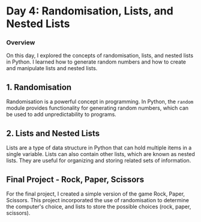 # Day 4: Randomisation, Lists, and Nested Lists

### Overview
On this day, I explored the concepts of randomisation, lists, and nested lists in Python. I learned how to generate random numbers and how to create and manipulate lists and nested lists.

## 1. Randomisation
Randomisation is a powerful concept in programming. In Python, the `random` module provides functionality for generating random numbers, which can be used to add unpredictability to programs.

## 2. Lists and Nested Lists
Lists are a type of data structure in Python that can hold multiple items in a single variable. Lists can also contain other lists, which are known as nested lists. They are useful for organizing and storing related sets of information.

## Final Project - Rock, Paper, Scissors
For the final project, I created a simple version of the game Rock, Paper, Scissors. This project incorporated the use of randomisation to determine the computer's choice, and lists to store the possible choices (rock, paper, scissors).
